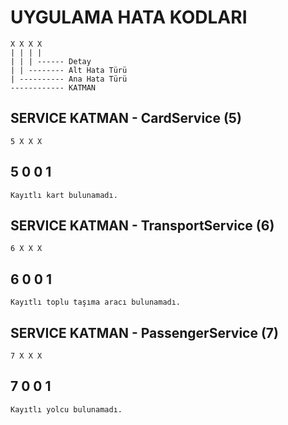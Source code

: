 # UYGULAMA HATA KODLARI

    X X X X
    | | | |
    | | | ------ Detay
    | | -------- Alt Hata Türü
    | ---------- Ana Hata Türü
    ------------ KATMAN

## SERVICE KATMAN - CardService (5)

    5 X X X

## 5 0 0 1
    Kayıtlı kart bulunamadı.

## SERVICE KATMAN - TransportService (6)

    6 X X X

## 6 0 0 1
    Kayıtlı toplu taşıma aracı bulunamadı.

## SERVICE KATMAN - PassengerService (7)

    7 X X X

## 7 0 0 1
    Kayıtlı yolcu bulunamadı.